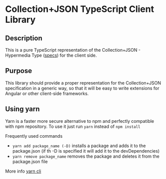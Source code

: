 Collection+JSON TypeScript Client Library
=========================================

Description
---
This is a pure TypeScript representation of the Collection+JSON - Hypermedia Type ([specs](https://github.com/collection-json/spec)) for the client side.

Purpose
---
This library should provide a proper representation for the Collection+JSON specification in a generic way, so that it will be easy to write extensions for Angular or other client-side frameworks.

Using yarn
---

Yarn is a faster more secure alternative to npm and perfectly compatible with npm repository.
To use it just run `yarn` instead of `npm install`

Frequently used commands
- `yarn add package_name (-D)` installs a package and adds it to the package.json (if th   -D is specified it will add it to the devDependencies)
- `yarn remove package_name` removes the package and deletes it from the package.json file

More info [yarn cli](https://yarnpkg.com/en/docs/cli/)
